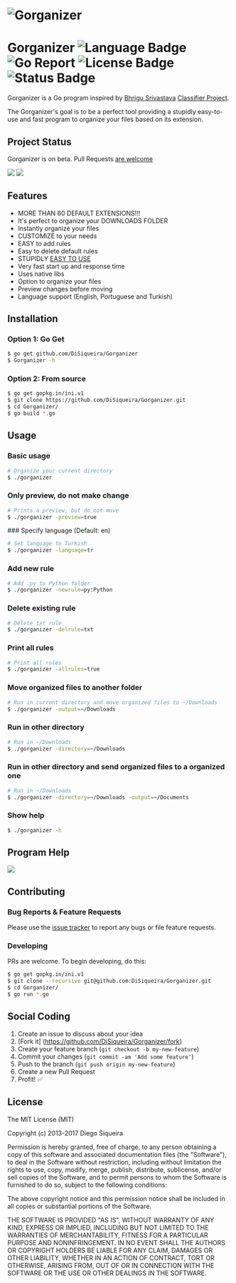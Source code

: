 # ![Gorganizer](https://rawgit.com/DiSiqueira/Gorganizer/master/gorganizer-logo-50.jpg)

# Gorganizer ![Language Badge](https://img.shields.io/badge/Language-Go-blue.svg) ![Go Report](https://goreportcard.com/badge/github.com/DiSiqueira/Gorganizer) ![License Badge](https://img.shields.io/badge/License-MIT-blue.svg) ![Status Badge](https://img.shields.io/badge/Status-Beta-brightgreen.svg)

Gorganizer is a Go program inspired by [Bhrigu Srivastava][bhrigu123] [Classifier Project][classifier].

The Gorganizer's goal is to be a perfect tool providing a stupidly easy-to-use and fast program to organize your files based on its extension.

[bhrigu123]: https://github.com/bhrigu123
[classifier]: https://github.com/bhrigu123/classifier

## Project Status

Gorganizer is on beta. Pull Requests [are welcome](https://github.com/DiSiqueira/Gorganizer#social-coding)

![](https://i.imgur.com/2rFfn9i.gif)
![](https://i.imgur.com/AkgCeMx.jpg)

## Features

- MORE THAN 60 DEFAULT EXTENSIONS!!!
- It's perfect to organize your DOWNLOADS FOLDER
- Instantly organize your files
- CUSTOMIZE to your needs
- EASY to add rules
- Easy to delete default rules
- STUPIDLY [EASY TO USE](https://github.com/DiSiqueira/Gorganizer#usage)
- Very fast start up and response time
- Uses native libs
- Option to organize your files
- Preview changes before moving
- Language support (English, Portuguese and Turkish)

## Installation

### Option 1: Go Get

```bash
$ go get github.com/DiSiqueira/Gorganizer
$ Gorganizer -h
```

### Option 2: From source

```bash
$ go get gopkg.in/ini.v1
$ git clone https://github.com/DiSiqueira/Gorganizer.git
$ cd Gorganizer/
$ go build *.go
```

## Usage

### Basic usage

```bash
# Organize your current directory
$ ./gorganizer
```

### Only preview, do not make change

```bash
# Prints a preview, but do not move
$ ./gorganizer -preview=true
```

### Specify language (Default: en)

```bash
# Set language to Turkish
$ ./gorganizer -language=tr
```

### Add new rule

```bash
# Add .py to Python folder
$ ./gorganizer -newrule=py:Python
```

### Delete existing rule

```bash
# Delete txt rule
$ ./gorganizer -delrule=txt
```

### Print all rules

```bash
# Print all rules
$ ./gorganizer -allrules=true
```

### Move organized files to another folder

```bash
# Run in current directory and move organized files to ~/Downloads
$ ./gorganizer -output=~/Downloads
```

### Run in other directory

```bash
# Run in ~/Downloads
$ ./gorganizer -directory=~/Downloads
```

### Run in other directory and send organized files to a organized one

```bash
# Run in ~/Downloads
$ ./gorganizer -directory=~/Downloads -output=~/Documents
```

### Show help

```bash
$ ./gorganizer -h
```

## Program Help

![](http://image.prntscr.com/image/a7f2e8071d3742cda44149ed9a7c2674.png)

## Contributing

### Bug Reports & Feature Requests

Please use the [issue tracker](https://github.com/DiSiqueira/Gorganizer/issues) to report any bugs or file feature requests.

### Developing

PRs are welcome. To begin developing, do this:

```bash
$ go get gopkg.in/ini.v1
$ git clone --recursive git@github.com:DiSiqueira/Gorganizer.git
$ cd Gorganizer/
$ go run *.go
```

## Social Coding

1. Create an issue to discuss about your idea
2. [Fork it] (https://github.com/DiSiqueira/Gorganizer/fork)
3. Create your feature branch (`git checkout -b my-new-feature`)
4. Commit your changes (`git commit -am 'Add some feature'`)
5. Push to the branch (`git push origin my-new-feature`)
6. Create a new Pull Request
7. Profit! :white_check_mark:

## License

The MIT License (MIT)

Copyright (c) 2013-2017 Diego Siqueira

Permission is hereby granted, free of charge, to any person obtaining a copy
of this software and associated documentation files (the "Software"), to deal
in the Software without restriction, including without limitation the rights
to use, copy, modify, merge, publish, distribute, sublicense, and/or sell
copies of the Software, and to permit persons to whom the Software is
furnished to do so, subject to the following conditions:

The above copyright notice and this permission notice shall be included in
all copies or substantial portions of the Software.

THE SOFTWARE IS PROVIDED "AS IS", WITHOUT WARRANTY OF ANY KIND, EXPRESS OR
IMPLIED, INCLUDING BUT NOT LIMITED TO THE WARRANTIES OF MERCHANTABILITY,
FITNESS FOR A PARTICULAR PURPOSE AND NONINFRINGEMENT.  IN NO EVENT SHALL THE
AUTHORS OR COPYRIGHT HOLDERS BE LIABLE FOR ANY CLAIM, DAMAGES OR OTHER
LIABILITY, WHETHER IN AN ACTION OF CONTRACT, TORT OR OTHERWISE, ARISING FROM,
OUT OF OR IN CONNECTION WITH THE SOFTWARE OR THE USE OR OTHER DEALINGS IN
THE SOFTWARE.
